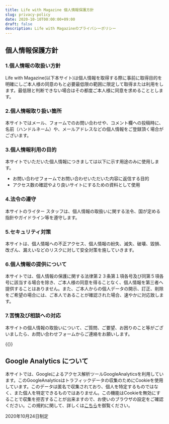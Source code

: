 ```yaml
---
title: Life with Magazine 個人情報保護方針
slug: privacy-policy
date: 2020-10-10T00:00:00+09:00
draft: false
description: Life with Magazineのプライバシーポリシー
---
```

## 個人情報保護方針
### 1.個人情報の取扱い方針  
Life with Magazine(以下本サイト)は個人情報を取得する際に事前に取得目的を明確にしご本人様の同意のもと必要最低限の範囲に限定して取得または利用をします。最低限と判断できない場合はその都度ご本人様に同意を求めることとします。

### 2.個人情報取り扱い箇所
本サイトではメール、フォームでのお問い合わせや、コメント欄への投稿時に、名前（ハンドルネーム）や、メールアドレスなどの個人情報をご登録頂く場合がございます。

### 3.個人情報利用の目的
本サイトでいただいた個人情報につきましては以下に示す用途のみに使用します。
- お問い合わせフォームでお問い合わせいただいた内容に返信する目的
- アクセス数の確認やより良いサイトにするための資料として使用

### 4.法令の遵守  
本サイトのライター スタッフは、個人情報の取扱いに関する法令、国が定める指針やガイドライン等を遵守します。

### 5.セキュリティ対策  
本サイトは、個人情報への不正アクセス、個人情報の紛失、滅失、破壊、毀損、改ざん、漏えいなどのリスクに対して安全対策を施していきます。

### 6.個人情報の提供について  
本サイトでは、個人情報の保護に関する法律第２３条第１項各号及び同第５項各号に該当する場合を除き、ご本人様の同意を得ることなく、個人情報を第三者へ提供することはありません。また、ご本人からの個人データの開示、訂正、削除をご希望の場合には、ご本人であることが確認された場合、速やかに対応致します。

### 7.苦情及び相談への対応
本サイトの個人情報の取扱いについて、ご質問、ご要望、お困りのこと等がございましたら、お問い合わせフォームからご連絡をお願いします。

{{<link url="/info/contact/" txt="お問い合わせページ">}}

## Google Analytics について
本サイトでは、Googleによるアクセス解析ツールGoogleAnalyticsを利用しています。このGoogleAnalyticsはトラフィックデータの収集のためにCookieを使用しています。このデータは匿名で収集されており、個人を特定するものではなく、また個人を特定できるものではありません。この機能はCookieを無効にすることで収集を拒否することが出来ますので、お使いのブラウザの設定をご確認ください。この規約に関して、詳しくは[こちら](https://www.google.com/analytics/terms/jp.html)を御覧ください。

2020年10月24日制定